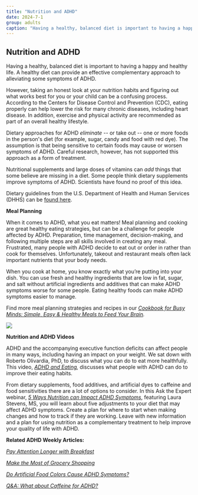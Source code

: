 ```yaml
---
title: "Nutrition and ADHD"
date: 2024-7-1
group: adults
caption: "Having a healthy, balanced diet is important to having a happy and healthy life."
---
```


## Nutrition and ADHD

Having a healthy, balanced diet is important to having a happy and healthy life. A healthy diet can provide an effective complementary approach to alleviating some symptoms of ADHD.

However, taking an honest look at your nutrition habits and figuring out what works best for you or your child can be a confusing process. According to the Centers for Disease Control and Prevention (CDC), eating properly can help lower the risk for many chronic diseases, including heart disease. In addition, exercise and physical activity are recommended as part of an overall healthy lifestyle.

Dietary approaches for ADHD _eliminate --_ or take out -- one or more foods in the person's diet (for example, sugar, candy and food with red dye). The assumption is that being sensitive to certain foods may cause or worsen symptoms of ADHD. Careful research, however, has not supported this approach as a form of treatment.

Nutritional supplements and large doses of vitamins can _add_ things that some believe are missing in a diet. Some people think dietary supplements improve symptoms of ADHD. Scientists have found no proof of this idea.

Dietary guidelines from the U.S. Department of Health and Human Services (DHHS) can be [found here](http://www.health.gov/dietaryguidelines/).

**Meal Planning**

When it comes to ADHD, what you eat matters! Meal planning and cooking are great healthy eating strategies, but can be a challenge for people affected by ADHD. Preparation, time management, decision-making, and following multiple steps are all skills involved in creating any meal. Frustrated, many people with ADHD decide to eat out or order in rather than cook for themselves. Unfortunately, takeout and restaurant meals often lack important nutrients that your body needs.

When you cook at home, you know exactly what you’re putting into your dish. You can use fresh and healthy ingredients that are low in fat, sugar, and salt without artificial ingredients and additives that can make ADHD symptoms worse for some people. Eating healthy foods can make ADHD symptoms easier to manage.

Find more meal planning strategies and recipes in our _[Cookbook for Busy Minds: Simple, Easy & Healthy Meals to Feed Your Brain](https://chadd.org/portals/0/Content/CHADD/Documents/NRC/Cookbook_for_Busy_Minds.pdf)._

![](https://d393uh8gb46l22.cloudfront.net/wp-content/uploads/2018/04/Cookbook_cover.jpg)

**Nutrition and ADHD Videos**

ADHD and the accompanying executive function deficits can affect people in many ways, including having an impact on your weight. We sat down with Roberto Olivardia, PhD, to discuss what you can do to eat more healthfully. This video, _[ADHD and Eating](https://www.youtube.com/watch?v=36KQrfRSLzY&feature=youtu.be),_ discusses what people with ADHD can do to improve their eating habits.

From dietary supplements, food additives, and artificial dyes to caffeine and food sensitivities there are a lot of options to consider. In this Ask the Expert webinar, _[5 Ways Nutrition can Impact ADHD Symptoms](https://www.youtube.com/watch?v=JFvYOzUuhDQ&t=1845s)_, featuring Laura Stevens, MS, you will learn about five adjustments to your diet that may affect ADHD symptoms. Create a plan for where to start when making changes and how to track if they are working. Leave with new information and a plan for using nutrition as a complementary treatment to help improve your quality of life with ADHD.

**Related ADHD Weekly Articles:**

[_Pay Attention Longer with Breakfast_](https://chadd.org/adhd-weekly/pay-attention-longer-with-breakfast/)

[_Make the Most of Grocery Shopping_](https://chadd.org/adhd-weekly/ask-the-specialist-make-the-most-of-grocery-shopping/)

_[Do Artificial Food Colors Cause ADHD Symptoms?](https://chadd.org/adhd-weekly/do-artificial-food-colors-cause-adhd-symptoms/)_

_[Q&A: What about Caffeine for ADHD?](https://chadd.org/adhd-weekly/qa-what-about-caffeine-for-adhd)_

